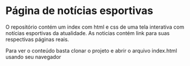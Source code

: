 # Página de notícias esportivas

O repositório contém um index com html e css de uma tela interativa com notícias esportivas da atualidade.
As noticias contém link para suas respectivas páginas reais.

Para ver o conteúdo basta clonar o projeto e abrir o arquivo index.html usando seu navegador


